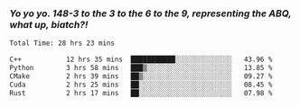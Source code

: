 ### ***Yo yo yo. 148-3 to the 3 to the 6 to the 9, representing the ABQ, what up, biatch?!***

<!--START_SECTION:waka-->

```txt
Total Time: 28 hrs 23 mins

C++           12 hrs 35 mins  ███████████░░░░░░░░░░░░░░   43.96 %
Python        3 hrs 58 mins   ███▒░░░░░░░░░░░░░░░░░░░░░   13.85 %
CMake         2 hrs 39 mins   ██▒░░░░░░░░░░░░░░░░░░░░░░   09.27 %
Cuda          2 hrs 25 mins   ██░░░░░░░░░░░░░░░░░░░░░░░   08.45 %
Rust          2 hrs 17 mins   ██░░░░░░░░░░░░░░░░░░░░░░░   07.98 %
```

<!--END_SECTION:waka-->

<!--
**AJMC2002/AJMC2002** is a ✨ _special_ ✨ repository because its `README.md` (this file) appears on your GitHub profile.

Here are some ideas to get you started:

- 🔭 I’m currently working on ...
- 🌱 I’m currently learning ...
- 👯 I’m looking to collaborate on ...
- 🤔 I’m looking for help with ...
- 💬 Ask me about ...
- 📫 How to reach me: ...
- 😄 Pronouns: ...
- ⚡ Fun fact: ...
-->
